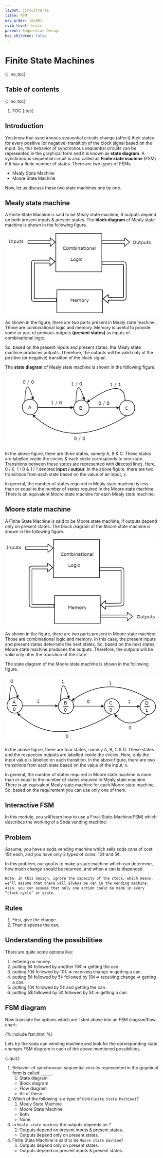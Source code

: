 ```yaml
---
layout: circuitverse
title: FSM
nav_order: l0s001
cvib_level: basic
parent: Sequential Design
has_children: false
---
```



# Finite State Machines
{: .no_toc}


## Table of contents
{: .no_toc}

1. TOC
{:toc}

## Introduction
You know that synchronous sequential circuits change (affect) their states for every positive (or negative) transition of the clock signal based on the input. 
So, this behavior of synchronous sequential circuits can be represented in the graphical form and it is known as **state diagram**.
A synchronous sequential circuit is also called as **Finite state machine** (FSM) if it has a finite number of states. 
There are two types of FSMs.

- Mealy State Machine
- Moore State Machine

Now, let us discuss these two state machines one by one.

## Mealy state machine
A Finite State Machine is said to be Mealy state machine, if outputs depend on both present inputs & present states. 
The **block diagram** of Mealy state machine is shown in the following figure.

<div style="text-align:center"><img src="/assets/images/mealy_state_machine.jpg" /></div>

As shown in the figure, there are two parts present in Mealy state machine. 
Those are combinational logic and memory. Memory is useful to provide some or part of previous outputs **(present states)** as inputs of combinational logic.

So, based on the present inputs and present states, the Mealy state machine produces outputs. 
Therefore, the outputs will be valid only at the positive (or negative) transition of the clock signal.

The **state diagram** of Mealy state machine is shown in the following figure.

<div style="text-align:center"><img src="/assets/images/state_diagram1.jpg" /></div>

In the above figure, there are three states, namely A, B & C. 
These states are labelled inside the circles & each circle corresponds to one state. 
Transitions between these states are represented with directed lines. Here, 0 / 0, 1 / 0 & 1 / 1 denotes **input / output**. 
In the above figure, there are two transitions from each state based on the value of an input, x.

In general, the number of states required in Mealy state machine is less than or equal to the number of states required in the Moore state machine. 
There is an equivalent Moore state machine for each Mealy state machine.

## Moore state machine
A Finite State Machine is said to be Moore state machine, if outputs depend only on present states. The block diagram of the Moore state machine is shown in the following figure.

<div style="text-align:center"><img src="/assets/images/moore_state_machine.jpg" /></div>

As shown in the figure, there are two parts present in Moore state machine. Those are combinational logic and memory. In this case, the present inputs and present states determine the next states. So, based on the next states, Moore state machine produces the outputs. Therefore, the outputs will be valid only after the transition of the state.

The state diagram of the Moore state machine is shown in the following figure.

<div style="text-align:center"><img src="/assets/images/state_diagram_of_moore_state_machine.jpg" /></div>

In the above figure, there are four states, namely A, B, C & D. These states and the respective outputs are labelled inside the circles. Here, only the input value is labelled on each transition. In the above figure, there are two transitions from each state based on the value of the input, x.

In general, the number of states required in Moore state machine is more than or equal to the number of states required in Mealy state machine. There is an equivalent Mealy state machine for each Moore state machine. So, based on the requirement you can use only one of them.


## Interactive FSM

In this module, you will learn how to use a Final-State-Machine(FSM) which describes the working of a Soda vending machine:

## Problem
Assume, you have a soda vending machine which sells soda cans of cost 15¢ each, and you have only 2 types of coins: 10¢ and 5¢.

In this problem, our goal is to make a state machine which can determine, how much change should be returned, and when a can is dispenced.
```
Note: In this design, ignore the capacity of the stock, which means, we’ll assume that there will always be can in the vending machine.
Also, you can assume that only one action could be made in every “clock cycle” or state.
```
## Rules

1. First, give the change.
2. Then dispense the can.

## Understanding the possibilities 
There are quite some options like:
1. entering no money.
2. putting 5¢ followed by another 10¢ => getting the can.
3. putting 10¢ followed by 10¢ => receiving  change => getting a can.
4. putting 5¢ followed by 5¢ followed by 10¢=> receiving  change => getting a can.
5. putting 10¢ followed by 5¢ and getting the can.
6. putting 5$ followed by 5¢ followed by 5¢ => getting a can.

## FSM diagram
Now translate the options which are listed above into an FSM diagram/flow-chart:

{% include fsm.html %}

Lets try the soda can vending machine and look for the corresponding state changes FSM diagram in each of the above mentioned possibilities.

{:.quiz}

1. Behavior of synchronous sequential circuits represented in the graphical form is called `_____`.
   1. State diagram
   * Block diagram
   * Flow diagram
   * All of these
2. Which of the following is a type of `FSM(Finite State Machine)`?
   1. Mealy State Machine
   * Moore State Machine
   * Both 
   * None   
3. In `Mealy state machine` the outputs depends on ?
   1. Outputs depend on present inputs & present states.
   * Outputs depend only on present states.  
3. Finite State Machine is said to be `Moore state machine`?
   1. Outputs depend only on present states.
   * Outputs depend on present inputs & present states.     
